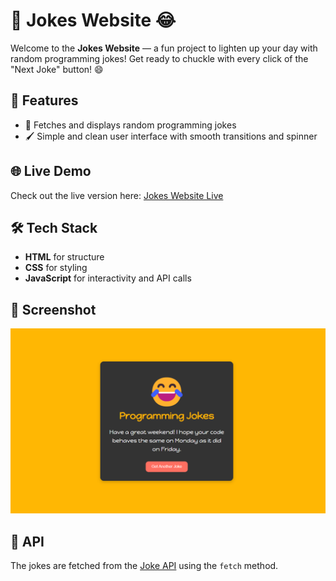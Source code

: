 # 🎉 Jokes Website 😂

Welcome to the **Jokes Website** — a fun project to lighten up your day with random programming jokes! Get ready to chuckle with every click of the "Next Joke" button! 😄

## 🌟 Features

- 🎲 Fetches and displays random programming jokes
- 🖌️ Simple and clean user interface with smooth transitions and spinner

## 🌐 Live Demo

Check out the live version here: [Jokes Website Live](YOUR_LIVE_VERSION_LINK_HERE)


## 🛠️ Tech Stack

- **HTML** for structure
- **CSS** for styling
- **JavaScript** for interactivity and API calls

## 📸 Screenshot

![Jokes Website Screenshot](image.png)


## 📡 API

The jokes are fetched from the [Joke API](https://v2.jokeapi.dev/joke/Programming?type=single) using the `fetch` method.
